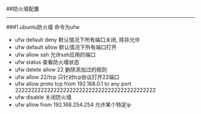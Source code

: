##防火墙配置
***
###1.ubuntu防火墙
命令为ufw
* ufw default deny 默认情况下所有端口关闭, 除非允许
* ufw default allow 默认情况下所有端口打开
* ufw allow ssh 允许ssh应用的端口
* ufw status 查看防火墙状态
* ufw delete allow 22 删除添加过的规则
* ufw allow 22/tcp  只针对tcp协议打开22端口
* ufw allow proto tcp from 192.168.0.1 to any port 22222222222222222222222222222222222222222222
* ufw disable 关闭防火墙
* ufw allow from 192.168.254.254 允许某个特定ip
